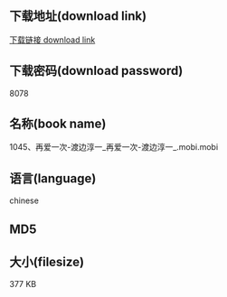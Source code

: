 ## 下载地址(download link)
[下载链接 download link](https://tutu365.netlify.app/?s=1045%E3%80%81%E5%86%8D%E7%88%B1%E4%B8%80%E6%AC%A1-%E6%B8%A1%E8%BE%B9%E6%B7%B3%E4%B8%80_%E5%86%8D%E7%88%B1%E4%B8%80%E6%AC%A1-%E6%B8%A1%E8%BE%B9%E6%B7%B3%E4%B8%80_.mobi)

## 下载密码(download password)
8078

## 名称(book name)
1045、再爱一次-渡边淳一_再爱一次-渡边淳一_.mobi.mobi

## 语言(language)
chinese

## MD5


## 大小(filesize)
377 KB
